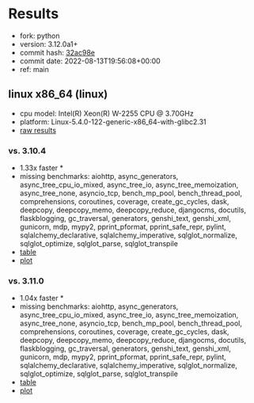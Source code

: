 # Results

- fork: python
- version: 3.12.0a1+
- commit hash: [32ac98e](https://github.com/python/cpython/commit/32ac98e)
- commit date: 2022-08-13T19:56:08+00:00
- ref: main

## linux x86_64 (linux)

- cpu model: Intel(R) Xeon(R) W-2255 CPU @ 3.70GHz
- platform: Linux-5.4.0-122-generic-x86_64-with-glibc2.31
- [raw results](bm-20220813-linux-x86_64-python-main-3.12.0a1%2B-32ac98e.json)

### vs. 3.10.4

- 1.33x faster \*
- missing benchmarks: aiohttp, async_generators, async_tree_cpu_io_mixed, async_tree_io, async_tree_memoization, async_tree_none, asyncio_tcp, bench_mp_pool, bench_thread_pool, comprehensions, coroutines, coverage, create_gc_cycles, dask, deepcopy, deepcopy_memo, deepcopy_reduce, djangocms, docutils, flaskblogging, gc_traversal, generators, genshi_text, genshi_xml, gunicorn, mdp, mypy2, pprint_pformat, pprint_safe_repr, pylint, sqlalchemy_declarative, sqlalchemy_imperative, sqlglot_normalize, sqlglot_optimize, sqlglot_parse, sqlglot_transpile
- [table](bm-20220813-linux-x86_64-python-main-3.12.0a1%2B-32ac98e-vs-3.10.4.md)
- [plot](bm-20220813-linux-x86_64-python-main-3.12.0a1%2B-32ac98e-vs-3.10.4.png)

### vs. 3.11.0

- 1.04x faster \*
- missing benchmarks: aiohttp, async_generators, async_tree_cpu_io_mixed, async_tree_io, async_tree_memoization, async_tree_none, asyncio_tcp, bench_mp_pool, bench_thread_pool, comprehensions, coroutines, coverage, create_gc_cycles, dask, deepcopy, deepcopy_memo, deepcopy_reduce, djangocms, docutils, flaskblogging, gc_traversal, generators, genshi_text, genshi_xml, gunicorn, mdp, mypy2, pprint_pformat, pprint_safe_repr, pylint, sqlalchemy_declarative, sqlalchemy_imperative, sqlglot_normalize, sqlglot_optimize, sqlglot_parse, sqlglot_transpile
- [table](bm-20220813-linux-x86_64-python-main-3.12.0a1%2B-32ac98e-vs-3.11.0.md)
- [plot](bm-20220813-linux-x86_64-python-main-3.12.0a1%2B-32ac98e-vs-3.11.0.png)

